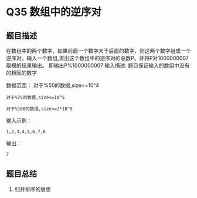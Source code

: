 # Q35 数组中的逆序对

## 题目描述
在数组中的两个数字，如果前面一个数字大于后面的数字，则这两个数字组成一个逆序对。输入一个数组,求出这个数组中的逆序对的总数P。并将P对1000000007取模的结果输出。 即输出P%1000000007
输入描述:
题目保证输入的数组中没有的相同的数字

数据范围：
    对于%50的数据,size<=10^4

    对于%75的数据,size<=10^5

    对于%100的数据,size<=2*10^5

输入示例：
```
1,2,3,4,5,6,7,0
```

输出：
```
7
```

## 题目总结
1. 归并排序的思想
